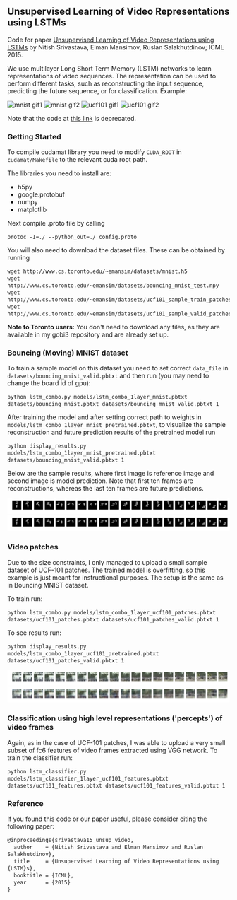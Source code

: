 ## Unsupervised Learning of Video Representations using LSTMs

Code for paper [Unsupervised Learning of Video Representations using LSTMs](http://arxiv.org/abs/1502.04681) by Nitish Srivastava, Elman Mansimov, Ruslan Salakhutdinov; ICML 2015.

We use multilayer Long Short Term Memory (LSTM) networks to learn representations of video sequences. The representation can be used to perform different tasks, such as reconstructing the input sequence, predicting the future sequence, or for classification. Example:

![mnist gif1](http://i.giphy.com/3o6UBgZkWz03NvkOWY.gif)
![mnist gif2](http://i.giphy.com/3o6UB0fj56gS5xSDtu.gif)
![ucf101 gif1](http://i.giphy.com/xT77XRpXgmjMzRzxSg.gif)
![ucf101 gif2](http://i.giphy.com/xT77Y5wbpQk0ScfXeE.gif)

Note that the code at [this link](http://www.cs.toronto.edu/~nitish/unsupervised_video/) is deprecated.

### Getting Started

To compile cudamat library you need to modify `CUDA_ROOT` in `cudamat/Makefile` to the relevant cuda root path.

The libraries you need to install are:

* h5py
* google.protobuf
* numpy
* matplotlib

Next compile .proto file by calling

```
protoc -I=./ --python_out=./ config.proto
```

You will also need to download the dataset files. These can be obtained by running

```
wget http://www.cs.toronto.edu/~emansim/datasets/mnist.h5
wget http://www.cs.toronto.edu/~emansim/datasets/bouncing_mnist_test.npy
wget http://www.cs.toronto.edu/~emansim/datasets/ucf101_sample_train_patches.npy
wget http://www.cs.toronto.edu/~emansim/datasets/ucf101_sample_valid_patches.npy
```

**Note to Toronto users:** You don't need to download any files, as they are available in my gobi3 repository and are already set up.

### Bouncing (Moving) MNIST dataset

To train a sample model on this dataset you need to set correct `data_file` in `datasets/bouncing_mnist_valid.pbtxt` and then run (you may need to change the board id of gpu): 

```
python lstm_combo.py models/lstm_combo_1layer_mnist.pbtxt datasets/bouncing_mnist.pbtxt datasets/bouncing_mnist_valid.pbtxt 1
```

After training the model and after setting correct path to weights in `models/lstm_combo_1layer_mnist_pretrained.pbtxt`, to visualize the sample reconstruction and future prediction results of the pretrained model run

```
python display_results.py models/lstm_combo_1layer_mnist_pretrained.pbtxt datasets/bouncing_mnist_valid.pbtxt 1
```

Below are the sample results, where first image is reference image and second image is model prediction. Note that first ten frames are reconstructions, whereas the last ten frames are future predictions.

![original](imgs/mnist_1layer_example_original.png)
![recon](imgs/mnist_1layer_example_recon.png)


### Video patches

Due to the size constraints, I only managed to upload a small sample dataset of UCF-101 patches. The trained model is overfitting, so this example is just meant for instructional purposes. The setup is the same as in Bouncing MNIST dataset.

To train run:

```
python lstm_combo.py models/lstm_combo_1layer_ucf101_patches.pbtxt datasets/ucf101_patches.pbtxt datasets/ucf101_patches_valid.pbtxt 1
```

To see results run:

```
python display_results.py models/lstm_combo_1layer_ucf101_pretrained.pbtxt datasets/ucf101_patches_valid.pbtxt 1
```

![original](imgs/ucf101_1layer_example_original.png)
![recon](imgs/ucf101_1layer_example_recon.png)

### Classification using high level representations ('percepts') of video frames

Again, as in the case of UCF-101 patches, I was able to upload a very small subset of fc6 features of video frames extracted using VGG network. To train the classifier run:

```
python lstm_classifier.py models/lstm_classifier_1layer_ucf101_features.pbtxt datasets/ucf101_features.pbtxt datasets/ucf101_features_valid.pbtxt 1
```

### Reference

If you found this code or our paper useful, please consider citing the following paper:

```
@inproceedings{srivastava15_unsup_video,
  author    = {Nitish Srivastava and Elman Mansimov and Ruslan Salakhutdinov},
  title     = {Unsupervised Learning of Video Representations using {LSTM}s},
  booktitle = {ICML},
  year      = {2015}
}
```